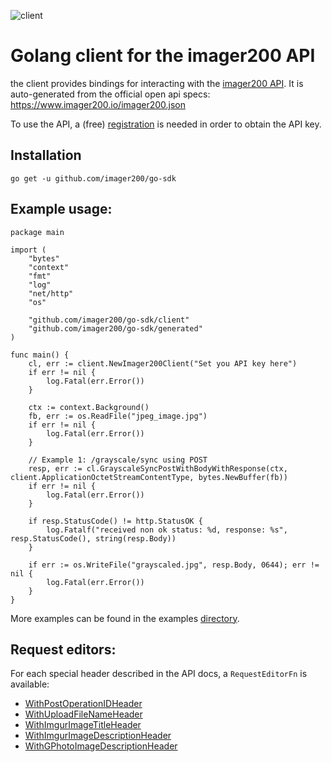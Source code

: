 ![client](https://www.imager200.io/assets/images/main-logo-compressed.png)
# Golang client for the imager200 API

the client provides bindings for interacting with the [imager200 API](https://www.imager200.io/). It is auto-generated from the official open api specs: https://www.imager200.io/imager200.json

To use the API, a (free) [registration](https://panel.imager200.io/) is needed in order to obtain the API key. 

## Installation

`go get -u github.com/imager200/go-sdk`

## Example usage:


```
package main

import (
	"bytes"
	"context"
	"fmt"
	"log"
	"net/http"
	"os"

	"github.com/imager200/go-sdk/client"
	"github.com/imager200/go-sdk/generated"
)

func main() {
	cl, err := client.NewImager200Client("Set you API key here")
	if err != nil {
		log.Fatal(err.Error())
	}

	ctx := context.Background()
	fb, err := os.ReadFile("jpeg_image.jpg")
	if err != nil {
		log.Fatal(err.Error())
	}

	// Example 1: /grayscale/sync using POST
	resp, err := cl.GrayscaleSyncPostWithBodyWithResponse(ctx, client.ApplicationOctetStreamContentType, bytes.NewBuffer(fb))
	if err != nil {
		log.Fatal(err.Error())
	}

	if resp.StatusCode() != http.StatusOK {
		log.Fatalf("received non ok status: %d, response: %s", resp.StatusCode(), string(resp.Body))
	}

	if err := os.WriteFile("grayscaled.jpg", resp.Body, 0644); err != nil {
		log.Fatal(err.Error())
	}
}
```

More examples can be found in the examples [directory](/examples/).


## Request editors:

For each special header described in the API docs, a `RequestEditorFn` is available:
- [WithPostOperationIDHeader](https://github.com/imager200/go-sdk/blob/main/client/imager200_client.go#L34)
- [WithUploadFileNameHeader](https://github.com/imager200/go-sdk/blob/main/client/imager200_client.go#L44)
- [WithImgurImageTitleHeader](https://github.com/imager200/go-sdk/blob/main/client/imager200_client.go#L55)
- [WithImgurImageDescriptionHeader](https://github.com/imager200/go-sdk/blob/main/client/imager200_client.go#L66)
- [WithGPhotoImageDescriptionHeader](https://github.com/imager200/go-sdk/blob/main/client/imager200_client.go#L77)